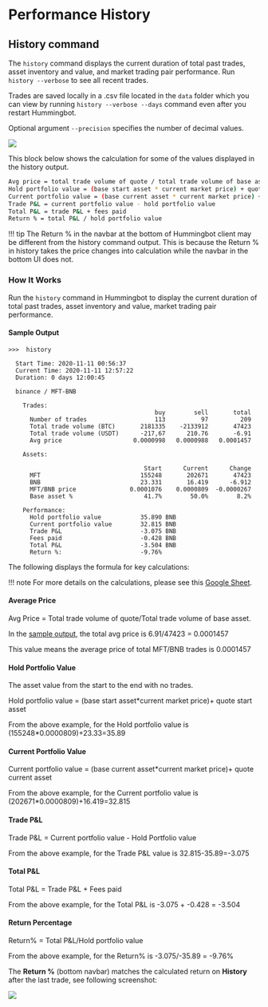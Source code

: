 # Performance History

## History command

The `history` command displays the current duration of total past trades, asset inventory and value, and market trading pair performance. Run `history --verbose` to see all recent trades.

Trades are saved locally in a .csv file located in the `data` folder which you can view by running `history --verbose --days` command even after you restart Hummingbot.

Optional argument `--precision` specifies the number of decimal values.

![](/assets/img/history.png)

This block below shows the calculation for some of the values displayed in the history output.

```bash
Avg price = total trade volume of quote / total trade volume of base asset
Hold portfolio value = (base start asset * current market price) + quote start asset
Current portfolio value = (base current asset * current market price) + quote current asset
Trade P&L = current portfolio value - hold portfolio value
Total P&L = trade P&L + fees paid
Return % = total P&L / hold portfolio value
```

!!! tip
    The Return % in the navbar at the bottom of Hummingbot client may be different from the history command output. This is because the Return % in history takes the price changes into calculation while the navbar in the bottom UI does not.

### How It Works

Run the `history` command in Hummingbot to display the current duration of total past trades, asset inventory and value, market trading pair performance.

#### Sample Output

```
>>>  history

  Start Time: 2020-11-11 00:56:37
  Current Time: 2020-11-11 12:57:22
  Duration: 0 days 12:00:45

  binance / MFT-BNB

    Trades:
                                         buy        sell       total
      Number of trades                   113          97         209
      Total trade volume (BTC)       2181335    -2133912       47423
      Total trade volume (USDT)      -217,67      210.76       -6.91
      Avg price                    0.0000998   0.0000988   0.0001457

    Assets:

                                      Start      Current      Change
      MFT                            155248       202671       47423
      BNB                            23.331       16.419      -6.912
      MFT/BNB price               0.0001076    0.0000809  -0.0000267
      Base asset %                    41.7%        50.0%        8.2%

    Performance:
      Hold portfolio value           35.890 BNB
      Current portfolio value        32.815 BNB
      Trade P&L                      -3.075 BNB
      Fees paid                      -0.428 BNB
      Total P&L                      -3.504 BNB
      Return %:                      -9.76%
```

The following displays the formula for key calculations:

!!! note
    For more details on the calculations, please see this [Google Sheet](https://docs.google.com/spreadsheets/d/1zp8EmeJdiP5soR_Bu7hRjaSy65bc7lsg98J5jKanRn8/edit#gid=875477664).

#### Average Price

Avg Price = Total trade volume of quote/Total trade volume of base asset.

In the [sample output](#sample-output), the total avg price is 6.91/47423 = 0.0001457

This value means the average price of total MFT/BNB trades is 0.0001457

#### Hold Portfolio Value

The asset value from the start to the end with no trades.

Hold portfolio value = (base start asset\*current market price)+ quote start asset

From the above example, for the Hold portfolio value is (155248\*0.0000809)+23.33=35.89

#### Current Portfolio Value

Current portfolio value = (base current asset\*current market price)+ quote current asset

From the above example, for the Current portfolio value is (202671\*0.0000809)+16.419=32.815

#### Trade P&L

Trade P&L = Current portfolio value - Hold Portfolio value

From the above example, for the Trade P&L value is 32.815-35.89=-3.075

#### Total P&L

Total P&L = Trade P&L + Fees paid

From the above example, for the Total P&L is -3.075 + -0.428 = -3.504

#### Return Percentage

Return% = Total P&L/Hold portfolio value

From the above example, for the Return% is -3.075/-35.89 = -9.76%

The **Return %** (bottom navbar) matches the calculated return on **History** after the last trade, see following screenshot:

![ ](/assets/img/same_return.png)


